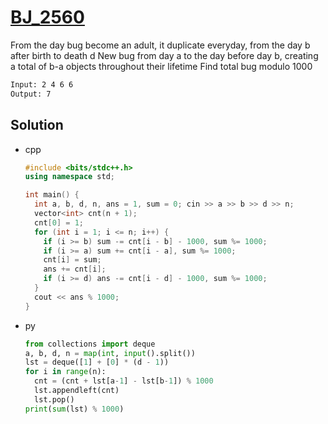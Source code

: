 # [BJ_2560](https://acmicpc.net/problem/2560)

From the day bug become an adult, it duplicate everyday, from the day b after birth to death d
New bug from day a to the day before day b, creating a total of b-a objects throughout their lifetime
Find total bug modulo 1000

```txt
Input: 2 4 6 6
Output: 7
```

## Solution

* cpp

  ```cpp
  #include <bits/stdc++.h>
  using namespace std;

  int main() {
    int a, b, d, n, ans = 1, sum = 0; cin >> a >> b >> d >> n;
    vector<int> cnt(n + 1);
    cnt[0] = 1;
    for (int i = 1; i <= n; i++) {
      if (i >= b) sum -= cnt[i - b] - 1000, sum %= 1000;
      if (i >= a) sum += cnt[i - a], sum %= 1000;
      cnt[i] = sum;
      ans += cnt[i];
      if (i >= d) ans -= cnt[i - d] - 1000, sum %= 1000;
    }
    cout << ans % 1000;
  }
  ```

* py

  ```py
  from collections import deque
  a, b, d, n = map(int, input().split())
  lst = deque([1] + [0] * (d - 1))
  for i in range(n):
    cnt = (cnt + lst[a-1] - lst[b-1]) % 1000
    lst.appendleft(cnt)
    lst.pop()
  print(sum(lst) % 1000)
  ```
